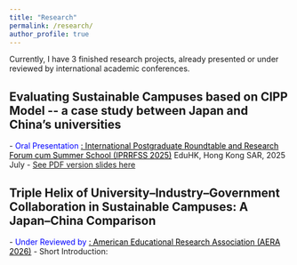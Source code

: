 ```yaml
---
title: "Research"
permalink: /research/
author_profile: true
---
```


Currently, I have 3 finished research projects, already presented or under reviewed by international academic conferences.

<h2> Evaluating Sustainable Campuses based on CIPP Model -- a case study between Japan and China’s universities </h2>
- <span style="color: blue;">Oral Presentation</span> <a style="color: black;" href="https://iprrfss.com/">: International Postgraduate Roundtable and Research Forum cum Summer School (IPRRFSS 2025)</a> EduHK, Hong Kong SAR, 2025 July
- <a href="https://weiqiuzhang.github.io/files/CIPP.pdf">See PDF version slides here</a>

<h2> Triple Helix of University–Industry–Government Collaboration in Sustainable Campuses: A Japan–China Comparison </h2>
- <span style="color: blue;">Under Reviewed by</span> <a style="color: black;" href="https://www.aera.net/Events-Meetings/Annual-Meeting/2026-Annual-Meeting-Call-for-Paper-and-Session-Submissions">: American Educational Research Association (AERA 2026)</a>
- Short Introduction: 